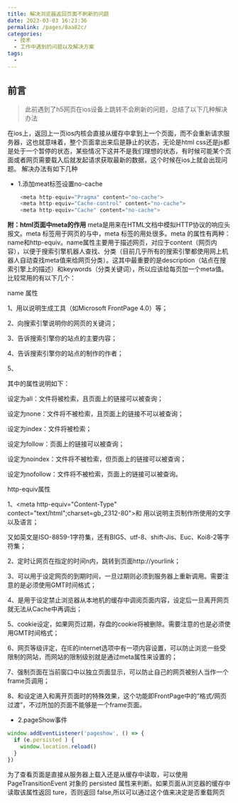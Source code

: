 ```yaml
---
title: 解决浏览器返回页面不刷新的问题
date: 2023-03-03 16:23:36
permalink: /pages/8aa82c/
categories:
  - 技术
  - 工作中遇到的问题以及解决方案
tags:
  - 
---
```

## 前言
>此前遇到了h5网页在ios设备上跳转不会刷新的问题，总结了以下几种解决办法 
 
在ios上，返回上一页ios内核会直接从缓存中拿到上一个页面，而不会重新请求服务器，这也就意味着，整个页面拿出来后是静止的状态，无论是html css还是js都是处于一个暂停的状态，某些情况下这并不是我们理想的状态，有时候可能某个页面或者网页需要载入后就发起请求获取最新的数据，这个时候在ios上就会出现问题。 解决办法有如下几种

- 1.添加meat标签设置no-cache
```js
    <meta http-equiv="Pragma" content="no-cache">
    <meta http-equiv="Cache-control" content="no-cache">
    <meta http-equiv="Cache" content="no-cache">
```
**附：html页面中meta的作用**
meta是用来在HTML文档中模拟HTTP协议的响应头报文。meta 标签用于网页的<head>与</head>中，meta 标签的用处很多。meta 的属性有两种：name和http-equiv。name属性主要用于描述网页，对应于content（网页内容），以便于搜索引擎机器人查找、分类（目前几乎所有的搜索引擎都使用网上机器人自动查找meta值来给网页分类）。这其中最重要的是description（站点在搜索引擎上的描述）和keywords（分类关键词），所以应该给每页加一个meta值。比较常用的有以下几个：

name 属性

1、<meta name="Generator" contect="">用以说明生成工具（如Microsoft FrontPage 4.0）等；

2、<meta name="KEYWords" contect="">向搜索引擎说明你的网页的关键词；

3、<meta name="DEscription" contect="">告诉搜索引擎你的站点的主要内容；

4、<meta name="Author" contect="你的姓名">告诉搜索引擎你的站点的制作的作者；

5、<meta name="Robots" contect= "all|none|index|noindex|follow|nofollow">

其中的属性说明如下：

设定为all：文件将被检索，且页面上的链接可以被查询；

设定为none：文件将不被检索，且页面上的链接不可以被查询；

设定为index：文件将被检索；

设定为follow：页面上的链接可以被查询；

设定为noindex：文件将不被检索，但页面上的链接可以被查询；

设定为nofollow：文件将不被检索，页面上的链接可以被查询。

http-equiv属性

1、<meta http-equiv="Content-Type" contect="text/html";charset=gb_2312-80">和 <meta http-equiv="Content-Language" contect="zh-CN">用以说明主页制作所使用的文字以及语言；

又如英文是ISO-8859-1字符集，还有BIG5、utf-8、shift-Jis、Euc、Koi8-2等字符集；

2、<meta http-equiv="Refresh" contect="n;url=http://yourlink">定时让网页在指定的时间n内，跳转到页面http://yourlink；

3、<meta http-equiv="Expires" contect="Mon,12 May 2001 00:20:00 GMT">可以用于设定网页的到期时间，一旦过期则必须到服务器上重新调用。需要注意的是必须使用GMT时间格式；

4、<meta http-equiv="Pragma" contect="no-cache">是用于设定禁止浏览器从本地机的缓存中调阅页面内容，设定后一旦离开网页就无法从Cache中再调出；

5、<meta http-equiv="set-cookie" contect="Mon,12 May 2001 00:20:00 GMT">cookie设定，如果网页过期，存盘的cookie将被删除。需要注意的也是必须使用GMT时间格式；

6、<meta http-equiv="Pics-label" contect="">网页等级评定，在IE的internet选项中有一项内容设置，可以防止浏览一些受限制的网站，而网站的限制级别就是通过meta属性来设置的；

7、<meta http-equiv="windows-Target" contect="_top">强制页面在当前窗口中以独立页面显示，可以防止自己的网页被别人当作一个frame页调用；

8、<meta http-equiv="Page-Enter" contect="revealTrans(duration=10,transtion= 50)">和<meta http-equiv="Page-Exit" contect="revealTrans(duration=20，transtion=6)">设定进入和离开页面时的特殊效果，这个功能即FrontPage中的“格式/网页过渡”，不过所加的页面不能够是一个frame页面。

- 2.pageShow事件
```js
window.addEventListener('pageshow', () => {
  if (e.persisted ) {
    window.location.reload()
  }
})
```
为了查看页面是直接从服务器上载入还是从缓存中读取，可以使用 PageTransitionEvent 对象的 persisted 属性来判断。如果页面从浏览器的缓存中读取该属性返回 ture，否则返回 false,所以可以通过这个值来决定是否重载网页


